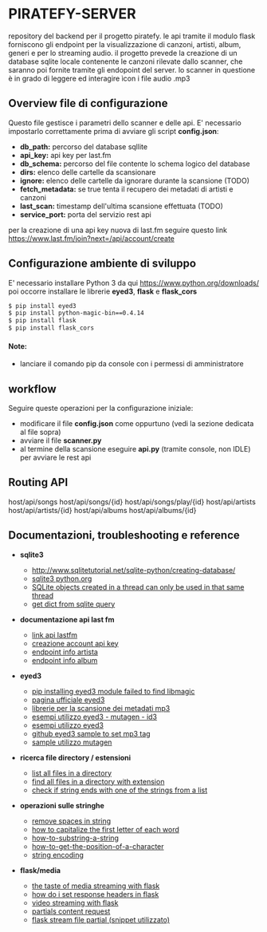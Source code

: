 # PIRATEFY-SERVER
repository del backend per il progetto piratefy.
le api tramite il modulo flask forniscono gli endpoint per la visualizzazione di canzoni, artisti, album, generi e per lo streaming audio.
il progetto prevede la creazione di un database sqlite locale contenente le canzoni rilevate dallo scanner, che saranno poi fornite tramite gli endopoint del server.
lo scanner in questione è in grado di leggere ed interagire ìcon i file audio .mp3

## Overview file di configurazione
Questo file gestisce i parametri dello scanner e delle api.
E' necessario impostarlo correttamente prima di avviare gli script
 **config.json**:
- **db_path:** percorso del database sqllite
- **api_key:** api key per last.fm
- **db_schema:** percorso del file contente lo schema logico del database
- **dirs:** elenco delle cartelle da scansionare
- **ignore:** elenco delle cartelle da ignorare durante la scansione (TODO)
- **fetch_metadata:** se true tenta il recupero dei metadati di artisti e canzoni
- **last_scan:** timestamp dell'ultima scansione effettuata (TODO)
- **service_port:** porta del servizio rest api

per la creazione di una api key nuova di last.fm seguire questo link https://www.last.fm/join?next=/api/account/create


## Configurazione ambiente di sviluppo
E' necessario installare Python 3 da qui https://www.python.org/downloads/
poi occorre installare le librerie **eyed3**,  **flask** e **flask_cors**
```sh
$ pip install eyed3
$ pip install python-magic-bin==0.4.14
$ pip install flask
$ pip install flask_cors
```
#### Note:
- lanciare il comando pip da console con i permessi di amministratore


## workflow
Seguire queste operazioni per la configurazione iniziale:
 - modificare il file **config.json** come oppurtuno (vedi la sezione dedicata al file sopra)
 - avviare il file **scanner.py**
 - al termine della scansione eseguire **api.py** (tramite console, non IDLE) per avviare le rest api


## Routing API
host/api/songs
host/api/songs/{id}
host/api/songs/play/{id}
host/api/artists
host/api/artists/{id}
host/api/albums
host/api/albums/{id}


## Documentazioni, troubleshooting e reference
- **sqlite3**
	- http://www.sqlitetutorial.net/sqlite-python/creating-database/
	- [sqlite3 python.org](https://docs.python.org/2/library/sqlite3.html)
	- [SQLite objects created in a thread can only be used in that same thread](https://stackoverflow.com/questions/48218065/programmingerror-sqlite-objects-created-in-a-thread-can-only-be-used-in-that-sa)
	- [get dict from sqlite query](https://stackoverflow.com/questions/3300464/how-can-i-get-dict-from-sqlite-query)

- **documentazione api last fm** 
	- [link api lastfm](https://www.last.fm/api)
	- [creazione account api key](https://www.last.fm/join?next=/api/account/create)
	- [endpoint info artista](http://ws.audioscrobbler.com/2.0/?method=artist.getinfo&artist=ARTIST_NAME&api_key=YOUR_API_KEY&format=json)
	- [endpoint info album](http://ws.audioscrobbler.com/2.0/?method=album.getinfo&api_key=YOUR_API_KEY&artist=ARTIST_NAME&album=ALBUM_NAME&format=json)

- **eyed3** 
	- [pip installing eyed3 module failed to find libmagic](https://stackoverflow.com/questions/46518690/pip-installing-eyed3-module-failed-to-find-libmagic)
	- [pagina ufficiale eyed3](https://eyed3.readthedocs.io/en/latest/index.html)
	- [librerie per la scansione dei metadati mp3](http://www.blog.pythonlibrary.org/2010/04/22/parsing-id3-tags-from-mp3s-using-python/)
	- [esempi utilizzo eyed3 - mutagen - id3](https://stackoverflow.com/questions/8948/accessing-mp3-meta-data-with-python)
	- [esempi utilizzo eyed3](https://stackoverflow.com/questions/8948/accessing-mp3-meta-data-with-python)
	- [github eyed3 sample to set mp3 tag](https://gist.github.com/sinewalker/c636025bfc4bf3cc3e9992f212a40afa)
	- [sample utilizzo mutagen](https://www.programcreek.com/python/example/63675/mutagen.File)

- **ricerca file directory / estensioni**
	- [list all files in a directory](https://www.mkyong.com/python/python-how-to-list-all-files-in-a-directory/)
	- [find all files in a directory with extension](https://stackoverflow.com/questions/3964681/find-all-files-in-a-directory-with-extension-txt-in-python/3964690)
	- [check if string ends with one of the strings from a list](https://stackoverflow.com/questions/18351951/check-if-string-ends-with-one-of-the-strings-from-a-list)

- **operazioni sulle stringhe**
	- [remove spaces in string](http://www.datasciencemadesimple.com/remove-spaces-in-python/)
	- [how to capitalize the first letter of each word](https://stackoverflow.com/questions/1549641/how-to-capitalize-the-first-letter-of-each-word-in-a-string-python)
	- [how-to-substring-a-string](https://stackoverflow.com/questions/663171/how-to-substring-a-string-in-python)
	- [how-to-get-the-position-of-a-character](https://stackoverflow.com/questions/2294493/how-to-get-the-position-of-a-character-in-python)
	- [string encoding](https://www.programiz.com/python-programming/methods/built-in/str)

- **flask/media**
	- [the taste of media streaming with flask](https://codeburst.io/the-taste-of-media-streaming-with-flask-cdce35908a50)
	- [how do i set response headers in flask](https://stackoverflow.com/questions/25860304/how-do-i-set-response-headers-in-flask)
	- [video streaming with flask](https://blog.miguelgrinberg.com/post/video-streaming-with-flask)
	- [partials content request](https://stackoverflow.com/questions/8088364/html5-video-will-not-loop)
	- [flask stream file partial (snippet utilizzato)](https://gist.github.com/lizhiwei/7885684)
	


